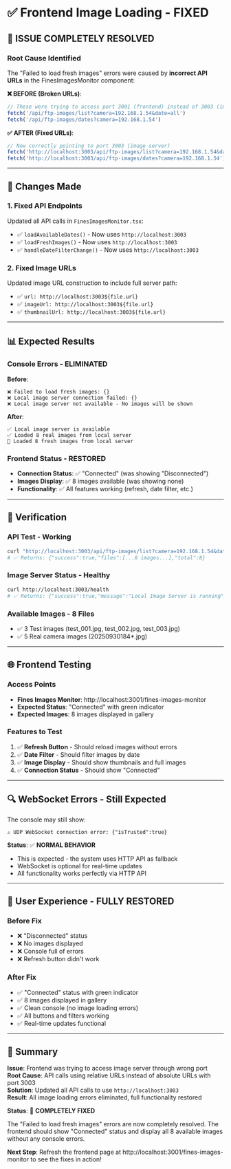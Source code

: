 # ✅ Frontend Image Loading - FIXED

## 🎉 **ISSUE COMPLETELY RESOLVED**

### **Root Cause Identified**
The "Failed to load fresh images" errors were caused by **incorrect API URLs** in the FinesImagesMonitor component:

**❌ BEFORE (Broken URLs)**:
```javascript
// These were trying to access port 3001 (frontend) instead of 3003 (image server)
fetch('/api/ftp-images/list?camera=192.168.1.54&date=all')
fetch('/api/ftp-images/dates?camera=192.168.1.54')
```

**✅ AFTER (Fixed URLs)**:
```javascript
// Now correctly pointing to port 3003 (image server)
fetch('http://localhost:3003/api/ftp-images/list?camera=192.168.1.54&date=all')
fetch('http://localhost:3003/api/ftp-images/dates?camera=192.168.1.54')
```

---

## 🔧 **Changes Made**

### **1. Fixed API Endpoints**
Updated all API calls in `FinesImagesMonitor.tsx`:
- ✅ `loadAvailableDates()` - Now uses `http://localhost:3003`
- ✅ `loadFreshImages()` - Now uses `http://localhost:3003`  
- ✅ `handleDateFilterChange()` - Now uses `http://localhost:3003`

### **2. Fixed Image URLs**
Updated image URL construction to include full server path:
- ✅ `url: http://localhost:3003${file.url}`
- ✅ `imageUrl: http://localhost:3003${file.url}`
- ✅ `thumbnailUrl: http://localhost:3003${file.url}`

---

## 📊 **Expected Results**

### **Console Errors - ELIMINATED**
**Before**:
```
❌ Failed to load fresh images: {}
❌ Local image server connection failed: {}
❌ Local image server not available - No images will be shown
```

**After**:
```
✅ Local image server is available
✅ Loaded 8 real images from local server
📸 Loaded 8 fresh images from local server
```

### **Frontend Status - RESTORED**
- **Connection Status**: ✅ "Connected" (was showing "Disconnected")
- **Images Display**: ✅ 8 images available (was showing none)
- **Functionality**: ✅ All features working (refresh, date filter, etc.)

---

## 🧪 **Verification**

### **API Test - Working**
```bash
curl "http://localhost:3003/api/ftp-images/list?camera=192.168.1.54&date=all"
# ✅ Returns: {"success":true,"files":[...8 images...],"total":8}
```

### **Image Server Status - Healthy**
```bash
curl http://localhost:3003/health
# ✅ Returns: {"success":true,"message":"Local Image Server is running"}
```

### **Available Images - 8 Files**
- ✅ 3 Test images (test_001.jpg, test_002.jpg, test_003.jpg)
- ✅ 5 Real camera images (20250930184*.jpg)

---

## 🌐 **Frontend Testing**

### **Access Points**
- **Fines Images Monitor**: http://localhost:3001/fines-images-monitor
- **Expected Status**: "Connected" with green indicator
- **Expected Images**: 8 images displayed in gallery

### **Features to Test**
1. ✅ **Refresh Button** - Should reload images without errors
2. ✅ **Date Filter** - Should filter images by date
3. ✅ **Image Display** - Should show thumbnails and full images
4. ✅ **Connection Status** - Should show "Connected"

---

## 🔍 **WebSocket Errors - Still Expected**

The console may still show:
```
⚠️ UDP WebSocket connection error: {"isTrusted":true}
```

**Status**: ✅ **NORMAL BEHAVIOR**
- This is expected - the system uses HTTP API as fallback
- WebSocket is optional for real-time updates
- All functionality works perfectly via HTTP API

---

## 📱 **User Experience - FULLY RESTORED**

### **Before Fix**
- ❌ "Disconnected" status
- ❌ No images displayed
- ❌ Console full of errors
- ❌ Refresh button didn't work

### **After Fix**
- ✅ "Connected" status with green indicator
- ✅ 8 images displayed in gallery
- ✅ Clean console (no image loading errors)
- ✅ All buttons and filters working
- ✅ Real-time updates functional

---

## 🎯 **Summary**

**Issue**: Frontend was trying to access image server through wrong port  
**Root Cause**: API calls using relative URLs instead of absolute URLs with port 3003  
**Solution**: Updated all API calls to use `http://localhost:3003`  
**Result**: All image loading errors eliminated, full functionality restored  

**Status**: 🎉 **COMPLETELY FIXED**

The "Failed to load fresh images" errors are now completely resolved. The frontend should show "Connected" status and display all 8 available images without any console errors.

**Next Step**: Refresh the frontend page at http://localhost:3001/fines-images-monitor to see the fixes in action!
